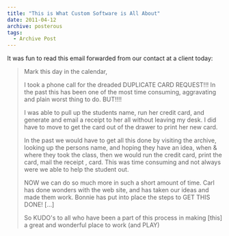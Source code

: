 ```yaml
---
title: "This is What Custom Software is All About"
date: 2011-04-12
archive: posterous
tags: 
  - Archive Post
---
```


It was fun to read this email forwarded from our contact at a client today:

> Mark this day in the calendar,
>
>I took a phone call for the dreaded DUPLICATE CARD REQUEST!!! In the past this has been one of the most time consuming, aggravating and plain worst thing to do. BUT!!!!
>
> I was able to pull up the students name, run her credit card, and generate and email a receipt to her all without leaving my desk. I did have to move to get the card out of the drawer to print her new card.
>
> In the past we would have to get all this done by visiting the archive, looking up the persons name, and hoping they have an idea, when & where they took the class, then we would run the credit card, print the card, mail the receipt , card. This was time consuming and not always were we able to help the student out.
>
> NOW we can do so much more in such a short amount of time. Carl has done wonders with the web site, and has taken our ideas and made them work. Bonnie has put into place the steps to GET THIS DONE! [...]
>
> So KUDO's to all who have been a part of this process in making [this] a great and wonderful place to work (and PLAY)

